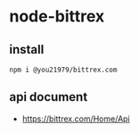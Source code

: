 # node-bittrex

## install

```
npm i @you21979/bittrex.com
```

## api document

* https://bittrex.com/Home/Api

